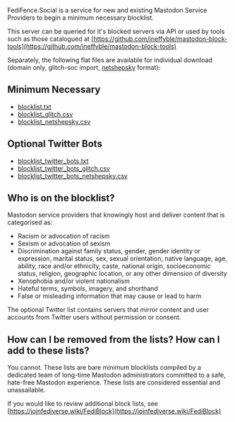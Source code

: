 FediFence.Social is a service for new and existing Mastodon Service Providers to begin a minimum necessary blocklist.

This server can be queried for it's blocked servers via API or used by tools such as those catalogued at [https://github.com/ineffyble/mastodon-block-tools](https://github.com/ineffyble/mastodon-block-tools)

Separately, the following flat files are available for individual download (domain only, glitch-soc import, [netshepsky](https://github.com/netshepsky/FediBlock-Importer) format):
## Minimum Necessary
 -  [blocklist.txt](https://raw.githubusercontent.com/jazmichaelking/fedifence/main/blocklists/blocklist.txt)
 -  [blocklist\_glitch.csv](https://raw.githubusercontent.com/jazmichaelking/fedifence/main/blocklists/blocklist_glitch.csv)
 -  [blocklist\_netshepsky.csv](https://raw.githubusercontent.com/jazmichaelking/fedifence/main/blocklists/blocklist_netshepsky.csv)

## Optional Twitter Bots
-  [blocklist\_twitter\_bots.txt](https://raw.githubusercontent.com/jazmichaelking/fedifence/main/blocklists/blocklist_twitter_bots.txt)
-  [blocklist\_twitter\_bots_glitch.csv](https://raw.githubusercontent.com/jazmichaelking/fedifence/main/blocklists/blocklist_twitter_bots_glitch.csv)
-  [blocklist\_twitter\_bots\_netshepsky.csv](https://raw.githubusercontent.com/jazmichaelking/fedifence/main/blocklists/blocklist_twitter_bots_netshepsky.csv)

## Who is on the blocklist?

Mastodon service providers that knowingly host and deliver content that is categorised as:

-  Racism or advocation of racism
-  Sexism or advocation of sexism
- Discrimination against family status, gender, gender identity or expression, marital status, sex, sexual orientation, native language, age, ability, race and/or ethnicity, caste, national origin, socioeconomic status, religion, geographic location, or any other dimension of diversity
- Xenophobia and/or violent nationalism
- Hateful terms, symbols, imagery, and shorthand
- False or misleading information that may cause or lead to harm

The optional Twitter list contains servers that mirror content and user accounts from Twitter users without permission or consent. 

## How can I be removed from the lists? How can I add to these lists?
You cannot. These lists are bare minimum blocklists compiled by a dedicated team of long-time Mastodon administrators committed to a safe, hate-free Mastodon experience. These lists are considered essential and unassailable. 

If you would like to review additional block lists, see [https://joinfediverse.wiki/FediBlock](https://joinfediverse.wiki/FediBlock)
